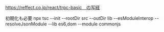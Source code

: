 https://reffect.co.jp/react/trpc-basic　の写経

初期化も必要
npx tsc --init --rootDir src --outDir lib --esModuleInterop --resolveJsonModule --lib es6,dom --module commonjs
